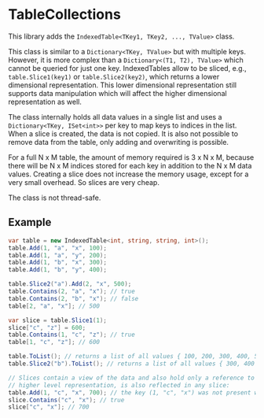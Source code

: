 # TableCollections

This library adds the `IndexedTable<TKey1, TKey2, ..., TValue>` class.

This class is similar to a `Dictionary<TKey, TValue>` but with multiple keys. However, it is more complex than a `Dictionary<(T1, T2), TValue>` which cannot be queried for just one key. IndexedTables allow to be sliced, e.g., `table.Slice1(key1)` or `table.Slice2(key2)`, which returns a lower dimensional representation. This lower dimensional representation still supports data manipulation which will affect the higher dimensional representation as well.

The class internally holds all data values in a single list and uses a `Dictionary<TKey, ISet<int>>` per key to map keys to indices in the list. When a slice is created, the data is not copied. It is also not possible to remove data from the table, only adding and overwriting is possible.

For a full N x M table, the amount of memory required is 3 x N x M, because there will be N x M indices stored for each key in addition to the N x M data values. Creating a slice does not increase the memory usage, except for a very small overhead. So slices are very cheap.

The class is not thread-safe.

## Example

```csharp
var table = new IndexedTable<int, string, string, int>();
table.Add(1, "a", "x", 100);
table.Add(1, "a", "y", 200);
table.Add(1, "b", "x", 300);
table.Add(1, "b", "y", 400);

table.Slice2("a").Add(2, "x", 500);
table.Contains(2, "a", "x"); // true
table.Contains(2, "b", "x"); // false
table[2, "a", "x"]; // 500

var slice = table.Slice1(1);
slice["c", "z"] = 600;
table.Contains(1, "c", "z"); // true
table[1, "c", "z"]; // 600

table.ToList(); // returns a list of all values { 100, 200, 300, 400, 500, 600 } (order not guaranteed)
table.Slice2("b").ToList(); // returns a list of all values { 300, 400 } (order not guaranteed)

// Slices contain a view of the data and also hold only a reference to the indices. Thus, adding to the
// higher level representation, is also reflected in any slice:
table.Add(1, "c", "x", 700); // the key (1, "c", "x") was not present when slice was created
slice.Contains("c", "x"); // true
slice["c", "x"]; // 700
```